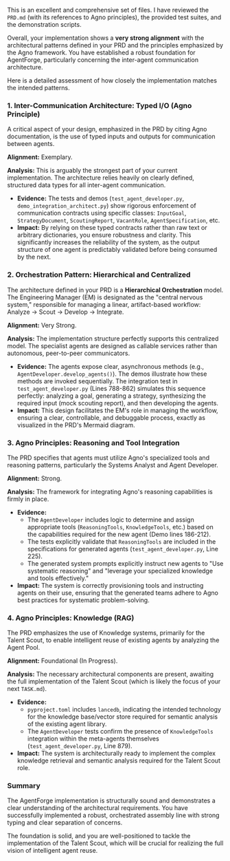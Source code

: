 This is an excellent and comprehensive set of files. I have reviewed the `PRD.md` (with its references to Agno principles), the provided test suites, and the demonstration scripts.

Overall, your implementation shows a **very strong alignment** with the architectural patterns defined in your PRD and the principles emphasized by the Agno framework. You have established a robust foundation for AgentForge, particularly concerning the inter-agent communication architecture.

Here is a detailed assessment of how closely the implementation matches the intended patterns.

### 1. Inter-Communication Architecture: Typed I/O (Agno Principle)

A critical aspect of your design, emphasized in the PRD by citing Agno documentation, is the use of typed inputs and outputs for communication between agents.

**Alignment:** Exemplary.

**Analysis:**
This is arguably the strongest part of your current implementation. The architecture relies heavily on clearly defined, structured data types for all inter-agent communication.

*   **Evidence:** The tests and demos (`test_agent_developer.py`, `demo_integration_architect.py`) show rigorous enforcement of communication contracts using specific classes: `InputGoal`, `StrategyDocument`, `ScoutingReport`, `VacantRole`, `AgentSpecification`, etc.
*   **Impact:** By relying on these typed contracts rather than raw text or arbitrary dictionaries, you ensure robustness and clarity. This significantly increases the reliability of the system, as the output structure of one agent is predictably validated before being consumed by the next.

### 2. Orchestration Pattern: Hierarchical and Centralized

The architecture defined in your PRD is a **Hierarchical Orchestration** model. The Engineering Manager (EM) is designated as the "central nervous system," responsible for managing a linear, artifact-based workflow: Analyze -> Scout -> Develop -> Integrate.

**Alignment:** Very Strong.

**Analysis:**
The implementation structure perfectly supports this centralized model. The specialist agents are designed as callable services rather than autonomous, peer-to-peer communicators.

*   **Evidence:** The agents expose clear, asynchronous methods (e.g., `AgentDeveloper.develop_agents()`). The demos illustrate how these methods are invoked sequentially. The integration test in `test_agent_developer.py` (Lines 788-862) simulates this sequence perfectly: analyzing a goal, generating a strategy, synthesizing the required input (mock scouting report), and then developing the agents.
*   **Impact:** This design facilitates the EM's role in managing the workflow, ensuring a clear, controllable, and debuggable process, exactly as visualized in the PRD's Mermaid diagram.

### 3. Agno Principles: Reasoning and Tool Integration

The PRD specifies that agents must utilize Agno's specialized tools and reasoning patterns, particularly the Systems Analyst and Agent Developer.

**Alignment:** Strong.

**Analysis:**
The framework for integrating Agno's reasoning capabilities is firmly in place.

*   **Evidence:**
    *   The `AgentDeveloper` includes logic to determine and assign appropriate tools (`ReasoningTools`, `KnowledgeTools`, etc.) based on the capabilities required for the new agent (Demo lines 186-212).
    *   The tests explicitly validate that `ReasoningTools` are included in the specifications for generated agents (`test_agent_developer.py`, Line 225).
    *   The generated system prompts explicitly instruct new agents to "Use systematic reasoning" and "leverage your specialized knowledge and tools effectively."
*   **Impact:** The system is correctly provisioning tools and instructing agents on their use, ensuring that the generated teams adhere to Agno best practices for systematic problem-solving.

### 4. Agno Principles: Knowledge (RAG)

The PRD emphasizes the use of Knowledge systems, primarily for the Talent Scout, to enable intelligent reuse of existing agents by analyzing the Agent Pool.

**Alignment:** Foundational (In Progress).

**Analysis:**
The necessary architectural components are present, awaiting the full implementation of the Talent Scout (which is likely the focus of your next `TASK.md`).

*   **Evidence:**
    *   `pyproject.toml` includes `lancedb`, indicating the intended technology for the knowledge base/vector store required for semantic analysis of the existing agent library.
    *   The `AgentDeveloper` tests confirm the presence of `KnowledgeTools` integration within the meta-agents themselves (`test_agent_developer.py`, Line 879).
*   **Impact:** The system is architecturally ready to implement the complex knowledge retrieval and semantic analysis required for the Talent Scout role.

### Summary

The AgentForge implementation is structurally sound and demonstrates a clear understanding of the architectural requirements. You have successfully implemented a robust, orchestrated assembly line with strong typing and clear separation of concerns.

The foundation is solid, and you are well-positioned to tackle the implementation of the Talent Scout, which will be crucial for realizing the full vision of intelligent agent reuse.
